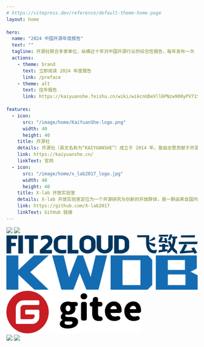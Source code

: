```yaml
---
# https://vitepress.dev/reference/default-theme-home-page
layout: home

hero:
  name: "2024 中国开源年度报告"
  text: ""
  tagline: 开源社联合多家单位，纵横近十年对中国开源行业的综合性报告，每年发布一次
  actions:
    - theme: brand
      text: 立即阅读 2024 年度报告
      link: /preface
    - theme: alt
      text: 往年报告
      link: https://kaiyuanshe.feishu.cn/wiki/wikcnUDeVll6PNzw900yPV71Sxd

features:
  - icon:
      src: "/image/home/KaiYuanShe-logo.png"
      width: 40
      height: 40
    title: 开源社
    details: 开源社（英文名称为“KAIYUANSHE”）成立于 2014 年，是由志愿贡献于开源事业的个人志愿者，依 “贡献、共识、共治” 原则所组成的开源社区。开源社始终维持 “厂商中立、公益、非营利” 的理念，以 “立足中国、贡献全球，推动开源成为新时代的生活方式” 为愿景，以 “开源治理、国际接轨、社区发展、项目孵化” 为使命，旨在共创健康可持续发展的开源生态体系。
    link: https://kaiyuanshe.cn/
    linkText: 官网
  - icon:
      src: "/image/home/x_lab2017_logo.jpg"
      width: 40
      height: 40
    title: X-lab 开放实验室
    details: X-lab 开放实验室定位为一个开源研究与创新的开放群体，是一群由来自国内外著名高校、创业公司、部分互联网与IT企业的专家学者与工程师所构成，聚焦于开源软件产业开放式创新的共同体。专业背景包括计算机科学、软件工程、数据科学、工商管理学、社会学、经济学等跨学科领域，长期思考并实践开源战略、开源测量学、开源数字生态系统等主题。目前已在包括开源治理标准制定、开源社区行为度量与分析、开源社区流程自动化、开源全域数据治理与洞察等方面做出了较有影响力的工作。
    link: https://github.com/X-lab2017
    linkText: GitHub 链接
---
```


<script setup>
import { withBase } from 'vitepress'
import {
  VPTeamPage,
  VPTeamPageTitle,
  VPTeamMembers,
  VPTeamPageSection
} from 'vitepress/theme'

// 召集人
const convener = [
    {
    avatar: withBase('/image/home/avatar/王伟.jpg'),
    name: '王伟',
  },
]

// 卷首语
const forewordMembers = [
  {
    avatar: withBase('/image/home/avatar/江波.jpg'),
    name: '江波',
  }
]

// 问卷篇
const questionnaireDesignMembers = [
  {
    avatar: withBase('/image/home/avatar/赵思嘉.jpg'),
    name: '赵思嘉',
  },
];


// 数据篇
const dataPieceMembers = [
  {
    avatar: withBase('/image/home/avatar/方蕴仪.png'),
    name: '方蕴仪',
    title: "宏观洞察",
  },
  {
    avatar: withBase('/image/home/avatar/游明东.jpg'),
    name: '游明东',
    title: "宏观洞察",
  },
  {
    avatar: withBase('/image/home/avatar/赵思嘉.jpg'),
    name: '赵思嘉',
    title: "宏观洞察",
  },
  {
    avatar: withBase('/image/home/avatar/黄帆.png'),
    name: '黄帆',
    title: "OpenRank 排行榜",
  },
  {
    avatar: withBase('/image/home/avatar/赵生宇.jpg'),
    name: '赵生宇',
    title: "OpenRank 排行榜",
  },
  {
    avatar: withBase('/image/home/avatar/彭佳恒.jpg'),
    name: '彭佳恒',
    title: "企业洞察",
  },
  {
    avatar: withBase('/image/home/avatar/夏倍蓓.png'),
    name: '夏倍蓓',
    title: "企业洞察",
  },
  {
    avatar: withBase('/image/home/avatar/夏小雅.jpg'),
    name: '夏小雅',
    title: "基金会洞察",
  },
   {
    avatar: withBase('/image/home/avatar/王婕.jpg'),
    name: '王婕',
    title: "基金会洞察",
  },
  {
    avatar: withBase('/image/home/avatar/韩凡宇.jpg'),
    name: '韩凡宇',
    title: "技术领域洞察",
  },
  {
    avatar: withBase('/image/home/avatar/娄泽华.jpg'),
    name: '娄泽华',
    title: "技术领域洞察",
  },
  {
    avatar: withBase('/image/home/avatar/王衍童.jpg'),
    name: '王衍童',
    title: "技术领域洞察",
  },
  {
    avatar: withBase('/image/home/avatar/李鸿斌.jpg'),
    name: '李鸿斌',
    title: "开源项目洞察",
  },
  {
    avatar: withBase('/image/home/avatar/史雪涛.jpg'),
    name: '史雪涛',
    title: "开源项目洞察",
  },
  {
    avatar: withBase('/image/home/avatar/毕枫林.jpg'),
    name: '毕枫林',
    title: "开发者洞察",
  },
  {
    avatar: withBase('/image/home/avatar/黄温瑞.jpg'),
    name: '黄温瑞',
    title: "开发者洞察",
  },
  {
    avatar: withBase('/image/home/avatar/谢思怡.jpg'),
    name: '谢思怡',
    title: "商业开源洞察",
  },
  {
    avatar: withBase('/image/home/avatar/朱志炜.jpg'),
    name: '朱志炜',
    title: "商业开源洞察",
  },
  {
    avatar: withBase('/image/home/avatar/何德鑫.jpg'),
    name: '何德鑫',
    title: "高校开源洞察"
  },
]

// 商业化篇
const commercializationMembers = [
  {
    avatar: withBase('/image/home/avatar/袁滚滚.jpg'),
    name: '袁滚滚',
  },
  {
    avatar: withBase('/image/home/avatar/徐至行.jpg'),
    name: '徐至行',
  },
  {
    avatar: withBase('/image/home/avatar/刘景媛.jpg'),
    name: '刘景媛',
  },
  {
    avatar: withBase('/image/home/avatar/丁宁.jpg'),
    name: '丁宁',
  },
  {
    avatar: withBase('/image/home/avatar/刘超.jpg'),
    name: '刘超',
  },
];

// 开源人工智能篇
const aiMembers = [
  {
    avatar: withBase('/image/home/avatar/刘天栋.jpg'),
    name: '刘天栋',
  },
  {
    avatar: withBase('/image/home/avatar/庄表伟.jpg'),
    name: '庄表伟',
  },
  {
    avatar: withBase('/image/home/avatar/赵生宇.jpg'),
    name: '赵生宇',
  },
];

// 大事记篇
const memorabiliaMembers = [
  {
    avatar: withBase('/image/home/avatar/袁滚滚.jpg'),
    name: '袁滚滚',
    title: "开源技术、开源商业化",
  },
  {
    avatar: withBase('/image/home/avatar/INP.png'),
    name: 'INP',
    title: "开源技术",
  },
  {
    avatar: withBase('/image/home/avatar/王峰.jpeg'),
    name: '王峰',
    title: "开源安全",
  },
  {
    avatar: withBase('/image/home/avatar/庄表伟.jpg'),
    name: '庄表伟',
    title: "开源社区生态、开源政策",
  },
  {
    avatar: withBase('/image/home/avatar/卫剑钒.jpg'),
    name: '卫剑钒',
    title: "开源许可与合规治理",
  },
  {
    avatar: withBase('/image/home/avatar/梁尧.jpg'),
    name: '梁尧',
    title: "开源许可与合规治理",
  },
  {
    avatar: withBase('/image/home/avatar/李明康.jpg'),
    name: '李明康',
    title: "开源教育",
  },
]

// 整体报告汇总/编辑
const copyreaders = [
  {
    avatar: withBase('/image/home/avatar/赵思嘉.jpg'),
    name: '赵思嘉',
  },
  {
    avatar: withBase('/image/home/avatar/刘天栋.jpg'),
    name: '刘天栋',
  },
];

// 基础设施支持
const infrastructureMembers = [
  {
    avatar: withBase('/image/home/avatar/丁文昊.png'),
    name: '丁文昊',
  },
]

// 设计/排版
// const artWorkers = [
//   {
//     avatar: withBase('/image/home/avatar/王军.jpg'),
//     name: '王军',
//   }
// ]

</script>



<VPTeamPage>
  <VPTeamPageTitle>
    <template #title>编写团队</template>
  </VPTeamPageTitle>

  <VPTeamPageSection v-if="convener">
    <template #title>召集人</template>
    <template #members>
      <VPTeamMembers size="small" :members="convener" />
    </template>
  </VPTeamPageSection>

  <VPTeamPageSection v-if="forewordMembers">
    <template #title>卷首语</template>
    <template #members>
      <VPTeamMembers size="small" :members="forewordMembers" />
    </template>
  </VPTeamPageSection>

  <VPTeamPageSection v-if="questionnaireDesignMembers">
    <template #title>问卷篇</template>
    <template #members>
      <VPTeamMembers size="small" :members="questionnaireDesignMembers" />
    </template>
  </VPTeamPageSection>

  <VPTeamPageSection v-if="dataPieceMembers">
    <template #title>数据篇</template>
    <template #members>
      <VPTeamMembers size="small" :members="dataPieceMembers" />
    </template>
  </VPTeamPageSection>

  <VPTeamPageSection v-if="commercializationMembers">
    <template #title>商业化篇</template>
    <template #members>
      <VPTeamMembers size="small" :members="commercializationMembers" />
    </template>
  </VPTeamPageSection>

  <VPTeamPageSection v-if="aiMembers">
    <template #title>开源人工智能篇</template>
    <template #members>
      <VPTeamMembers size="small" :members="aiMembers" />
    </template>
  </VPTeamPageSection>

  <VPTeamPageSection v-if="memorabiliaMembers">
    <template #title>开源大事记</template>
    <template #members>
      <VPTeamMembers size="small" :members="memorabiliaMembers" />
    </template>
  </VPTeamPageSection>

  <VPTeamPageSection v-if="copyreaders">
    <template #title>整体报告汇总/编辑</template>
    <template #members>
      <VPTeamMembers size="small" :members="copyreaders" />
    </template>
  </VPTeamPageSection>

  <VPTeamPageSection v-if="infrastructureMembers">
    <template #title>基础设施支持</template>
    <template #members>
      <VPTeamMembers size="small" :members="infrastructureMembers" />
    </template>
  </VPTeamPageSection>

  <!-- <VPTeamPageSection v-if="artWorkers">
    <template #title>设计/排版</template>
    <template #members>
      <VPTeamMembers size="small" :members="artWorkers" />
    </template>
  </VPTeamPageSection> -->
</VPTeamPage>

<!-- <VPTeamPageTitle>
  <template #title>点评专家</template>
  <template #lead>
    （按姓氏字母顺序列名）
  </template>
</VPTeamPageTitle>

<p :style="{fontSize: '1.5rem', textAlign: 'center'}">郭雪、姜宁、蒋涛、tison、卫剑钒、余杰</p> -->

<VPTeamPageTitle>
  <template #title>协作开源社区/单位</template>
</VPTeamPageTitle>

<div :style="{display: 'flex', width: '100%', center, flexWrap: 'wrap', justifyContent: 'space-around', alignItems: 'center'}">
  <img :style="{display: 'flex', width: '26%', objectFit: 'contain'}" src="./public/image/home/KaiYuanShe-logo.png"/>
  <img :style="{display: 'flex', width: '26%', objectFit: 'contain'}" src="./public/image/home/x_lab2017_logo.jpg"/>
  <img :style="{display: 'flex', width: '26%', objectFit: 'contain'}" src="./public/image/home/logo-dark-FIT2CLOUD.svg"/>
  <img :style="{display: 'flex', width: '26%', objectFit: 'contain'}" src="./public/image/home/KWDB.png"/>
  <img :style="{display: 'flex', width: '26%', objectFit: 'contain'}" src="./public/image/home/logo_gitee_light.png"/>
</div>


<VPTeamPageTitle>
  <template #title>合作媒体</template>
</VPTeamPageTitle>

<div :style="{display: 'flex', width: '100%',center}">
  <img :style="{display: 'flex', width: '50%', objectFit: 'contain'}" src="./public/image/home/csdn_logo.jpg"/>
  <img :style="{display: 'flex', width: '50%', objectFit: 'contain'}" src="./public/image/home/sf_logo.png"/>
</div>

